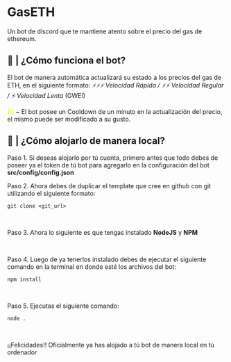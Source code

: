 # GasETH
Un bot de discord que te mantiene atento sobre el precio del gas de ethereum.

## 🤔 | ¿Cómo funciona el bot?
El bot de manera automática actualizará su estado a los precios del gas de ETH, en el siguiente formato: *⚡⚡⚡ Velocidad Rápida / ⚡⚡ Velocidad Regular / ⚡ Velocidad Lenta* (GWEI)

<span><strong style="color: yellow">(!)</strong> ~ El bot posee un Cooldown de un minuto en la actualización del precio, el mismo puede ser modificado a su gusto.</span>
 
 ## 📂 | ¿Cómo alojarlo de manera local?

 Paso 1. Sí deseas alojarlo por tú cuenta, primero antes que todo debes de poseer ya el token de tú bot para agregarlo en la configuración del bot **src/config/config.json**

Paso 2. Ahora debes de duplicar el template que cree en github con git utilizando el siguiente formato:

 `git clone <git_url>`

<br>

 Paso 3. Ahora lo siguiente es que tengas instalado **NodeJS** y **NPM**

<br>

Paso 4. Luego de ya tenerlos instalado debes de ejecutar el siguiente comando en la terminal en donde esté los archivos del bot:


 `npm install`

 <br />

Paso 5. Ejecutas el siguiente comando:

`node .`

 <br >

 ¡¡Felicidades!! Oficialmente ya has alojado a tú bot de manera local en tú ordenador
